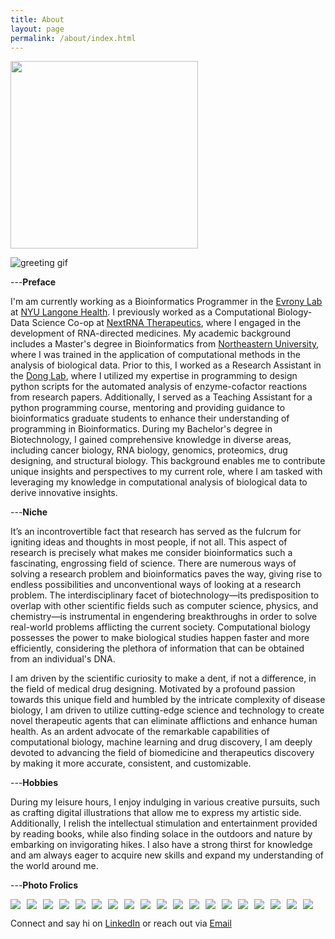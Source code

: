```yaml
---
title: About
layout: page
permalink: /about/index.html
---
```


<img src="{{ site.url }}/{{ site.picture }}" style="width:300px;"/>

![greeting gif](https://github.com/alansmathew/alansmathew/raw/master/lang.gif)

---**Preface**


I'm am currently working as a Bioinformatics Programmer in the [Evrony Lab](https://www.evronylab.org/) at [NYU Langone Health](https://med.nyu.edu/centers-programs/human-genetics-genomics/). I previously worked as a Computational Biology-Data Science Co-op at [NextRNA Therapeutics](http://nextrna.com/), where I engaged in the development of RNA-directed medicines. My academic background includes a Master's degree in Bioinformatics from [Northeastern University](https://cos.northeastern.edu/master-of-science-in-bioinformatics/), where I was trained in the application of computational methods in the analysis of biological data. Prior to this, I worked as a Research Assistant in the [Dong Lab](https://sijiadong.com/), where I utilized my expertise in programming to design python scripts for the automated analysis of enzyme-cofactor reactions from research papers. Additionally, I served as a Teaching Assistant for a python programming course, mentoring and providing guidance to bioinformatics graduate students to enhance their understanding of programming in Bioinformatics. During my Bachelor's degree in Biotechnology, I gained comprehensive knowledge in diverse areas, including cancer biology, RNA biology, genomics, proteomics, drug designing, and structural biology. This background enables me to contribute unique insights and perspectives to my current role, where I am tasked with leveraging my knowledge in computational analysis of biological data to derive innovative insights.

---**Niche** 

It’s an incontrovertible fact that research has served as the fulcrum for igniting ideas and thoughts in most people, if not all. This aspect of research is precisely what makes me consider bioinformatics such a fascinating, engrossing field of science. There are numerous ways of solving a research problem and bioinformatics paves the way, giving rise to endless possibilities and unconventional ways of looking at a research problem. The interdisciplinary facet of biotechnology—its predisposition to overlap with other scientific fields such as computer science, physics, and chemistry—is instrumental in engendering breakthroughs in order to solve real-world problems afflicting the current society. Computational biology possesses the power to make biological studies happen faster and more efficiently, considering the plethora of information that can be obtained from an individual's DNA. 

I am driven by the scientific curiosity to make a dent, if not a difference, in the field of medical drug designing. Motivated by a profound passion towards this unique field and humbled by the intricate complexity of disease biology, I am driven to utilize cutting-edge science and technology to create novel therapeutic agents that can eliminate afflictions and enhance human health. As an ardent advocate of the remarkable capabilities of computational biology, machine learning and drug discovery, I am deeply devoted to advancing the field of biomedicine and therapeutics discovery by making it more accurate, consistent, and customizable.

<!---  in the biopharmaceutical industry developing machine learning models to predict (1) [off-targeting in gene silencing/editing](https://en.calameo.com/read/0041626681a7296f0e0a8) and (2) [drug-target interactions](https://www.ncbi.nlm.nih.gov/pmc/articles/PMC5166585/).-->

---**Hobbies**

During my leisure hours, I enjoy indulging in various creative pursuits, such as crafting digital illustrations that allow me to express my artistic side. Additionally, I relish the intellectual stimulation and entertainment provided by reading books, while also finding solace in the outdoors and nature by embarking on invigorating hikes. I also have a strong thirst for knowledge and am always eager to acquire new skills and expand my understanding of the world around me.

---**Photo Frolics**

<div style="display: flex; flex-wrap: wrap; gap: 10px;">
	<img src="{{site.url}}/assets/images/bbq.jpg" style="border:none; width:auto; max-height:200px;" />
	 <img src="{{site.url}}/assets/images/grad.jpg" style="border:none; width:auto; max-height:200px;" />
	<img src="{{site.url}}/assets/images/bowl.jpg" style="border:none; width:auto; max-height:200px;" />
	<img src="{{site.url}}/assets/images/fog2.jpg" style="border:none; width:auto; max-height:200px;" />
	<img src="{{site.url}}/assets/images/nextrna.jpeg" style="border:none; width:auto; max-height:200px;" />
	<img src="{{site.url}}/assets/images/photo1.jpg" style="border:none; width:auto; max-height:200px;" />
	<img src="{{site.url}}/assets/images/photo2.jpg" style="border:none; width:auto; max-height:200px;" />
	<img src="{{site.url}}/assets/images/photo3.jpg" style="border:none; width:auto; max-height:200px;" />
	<img src="{{site.url}}/assets/images/photo4.jpg" style="border:none; width:auto; max-height:200px;" />
	<img src="{{site.url}}/assets/images/photo5.jpg" style="border:none; width:auto; max-height:200px;" />
	<img src="{{site.url}}/assets/images/photo6.JPG" style="border:none; width:auto; max-height:200px;" />
	<img src="{{site.url}}/assets/images/photo7.jpg" style="border:none; width:auto; max-height:200px;" />
	<img src="{{site.url}}/assets/images/photo8.jpg" style="border:none; width:auto; max-height:200px;" />
	<img src="{{site.url}}/assets/images/photo9.JPG" style="border:none; width:auto; max-height:200px;" />
	<img src="{{site.url}}/assets/images/photo10.jpg" style="border:none; width:auto; max-height:200px;" />
	<img src="{{site.url}}/assets/images/photo11.jpg" style="border:none; width:auto; max-height:200px;" />
	<img src="{{site.url}}/assets/images/photo12.JPG" style="border:none; width:auto; max-height:200px;" />
	<img src="{{site.url}}/assets/images/photo13.JPG" style="border:none; width:auto; max-height:200px;" />
	<img src="{{site.url}}/assets/images/evronylab.jpg" style="border:none; width:auto; max-height:200px;" />
</div>


Connect and say hi on [LinkedIn](https://www.linkedin.com/in/amoolya-srinivasa) or reach out via [Email](srinivasa.a@northeastern.edu)
